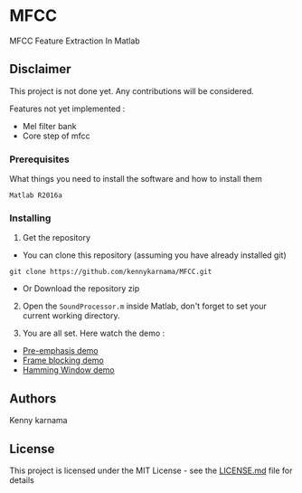 # MFCC
MFCC Feature Extraction In Matlab

## Disclaimer
This project is not done yet. Any contributions will be considered. 

Features not yet implemented :

- Mel filter bank
- Core step of mfcc

### Prerequisites

What things you need to install the software and how to install them

```
Matlab R2016a
```

### Installing

1. Get the repository

- You can clone this repository (assuming you have already installed git)
```
git clone https://github.com/kennykarnama/MFCC.git
```

 - Or Download the repository zip

2. Open the `SoundProcessor.m` inside Matlab, don't forget to set your current working directory. 

3. You are all set. Here watch the demo :

- [Pre-emphasis demo](https://www.youtube.com/watch?v=ZkqIacAxDXM])
- [Frame blocking demo](https://www.youtube.com/watch?v=3LUPYwzlHzI)
- [Hamming Window demo](https://www.youtube.com/watch?v=RnSS8YUlr10)


## Authors

Kenny karnama

## License

This project is licensed under the MIT License - see the [LICENSE.md](LICENSE.md) file for details

